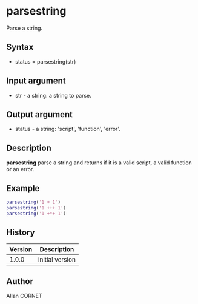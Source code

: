 

# parsestring

Parse a string.

## Syntax

- status = parsestring(str)

## Input argument

 - str - a string: a string to parse.

## Output argument

 - status - a string: 'script', 'function', 'error'.

## Description


  <p><b>parsestring</b> parse a string and returns if it is a valid script, a valid function or an error.</p>


## Example

```matlab
parsestring('1 + 1')
parsestring('1 +++ 1')
parsestring('1 +*+ 1')
```

## History

|Version|Description|
|------|------|
|1.0.0|initial version|


## Author

Allan CORNET



